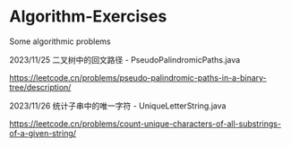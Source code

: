 # Algorithm-Exercises
Some algorithmic problems

2023/11/25 二叉树中的回文路径 - PseudoPalindromicPaths.java

https://leetcode.cn/problems/pseudo-palindromic-paths-in-a-binary-tree/description/

2023/11/26 统计子串中的唯一字符 - UniqueLetterString.java

https://leetcode.cn/problems/count-unique-characters-of-all-substrings-of-a-given-string/
